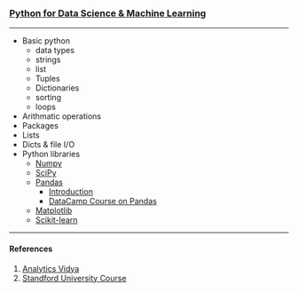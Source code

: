 ### **[Python for Data Science & Machine Learning](https://www.analyticsvidhya.com/learning-paths-data-science-business-analytics-business-intelligence-big-data/learning-path-data-science-python/)**

---

- Basic python
  - data types
  - strings
  - list
  - Tuples
  - Dictionaries
  - sorting
  - loops
- Arithmatic operations
- Packages
- Lists
- Dicts & file I/O
- Python libraries
  - [Numpy](http://wiki.scipy.org/Tentative_NumPy_Tutorial)
  - [SciPy](https://docs.scipy.org/doc/scipy/reference/tutorial/)
  - [Pandas](http://pandas.pydata.org/pandas-docs/stable/10min.html)
    - [Introduction](http://www.gregreda.com/2013/10/26/intro-to-pandas-data-structures/)
    - [DataCamp Course on Pandas](https://www.datacamp.com/courses/pandas-foundations)
  - [Matplotlib](http://nbviewer.jupyter.org/github/jrjohansson/scientific-python-lectures/blob/master/Lecture-4-Matplotlib.ipynb)
  - [Scikit-learn](https://www.analyticsvidhya.com/blog/2015/01/scikit-learn-python-machine-learning-tool/)

---

#### References

1. [Analytics Vidya](https://www.analyticsvidhya.com/blog/2016/01/complete-tutorial-learn-data-science-python-scratch-2/)
2. [Standford University Course](https://see.stanford.edu/Course/CS229)
